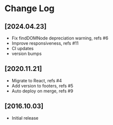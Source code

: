 # Change Log

## [2024.04.23]
  - Fix findDOMNode depreciation warning, refs #6
  - Improve responsiveness, refs #11
  - CI updates
  - version bumps

## [2020.11.21]
  - Migrate to React, refs #4
  - Add version to footers, refs #5
  - Auto deploy on merge, refs #9

## [2016.10.03]
  - Initial release
